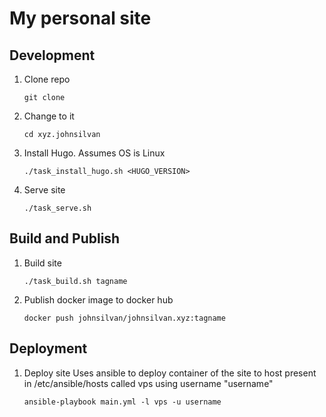 # My personal site

## Development

1. Clone repo
    ```
    git clone 
    ```
1. Change to it
    ```
    cd xyz.johnsilvan
    ```
1. Install Hugo. Assumes OS is Linux
    ```
    ./task_install_hugo.sh <HUGO_VERSION>
    ```
1. Serve site
    ```
    ./task_serve.sh
    ```
## Build and Publish
1. Build site
    ```
    ./task_build.sh tagname
    ```
1. Publish docker image to docker hub
    ```
    docker push johnsilvan/johnsilvan.xyz:tagname
    ```
## Deployment
1. Deploy site
    Uses ansible to deploy container of the site to host present in /etc/ansible/hosts called vps using username "username"
    ```
    ansible-playbook main.yml -l vps -u username
    ```
    

